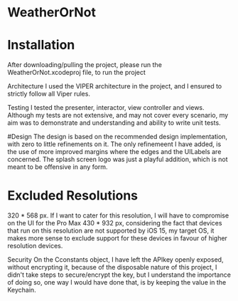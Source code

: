 # WeatherOrNot

# Installation
After downloading/pulling the project, please run the WeatherOrNot.xcodeproj file, to run the project

Architecture
I used the VIPER architecture in the project, and I ensured to strictly follow all Viper rules.

Testing
I tested the presenter, interactor, view controller and views. Although my tests are not extensive, and may not cover every scenario, my aim was to demonstrate and understanding and ability to write unit tests.

#Design
The design is based on the recommended design implementation, with zero to little refinements on it. The only refinemeent I have added, is the use of more improved margins where the edges and the UILabels are concerned. The splash screen logo was just a playful addition, which is not meant to be offensive in any form.

# Excluded Resolutions

320 * 568 px. If I want to cater for this resolution, I will have to compromise on the UI for the Pro Max 430 * 932 px, considering the fact that devices that run on this resolution are not supported by iOS 15, my target OS, it makes more sense to exclude support for these devices in favour of higher resolution devices.

Security
On the Cconstants object, I have left the APIkey openly exposed, without encrypting it, because of the disposable nature of this project, I didn't take steps to secure/encrypt the key, but I understand the importance of doing so, one way I would have done that, is by keeping the value in the Keychain.
